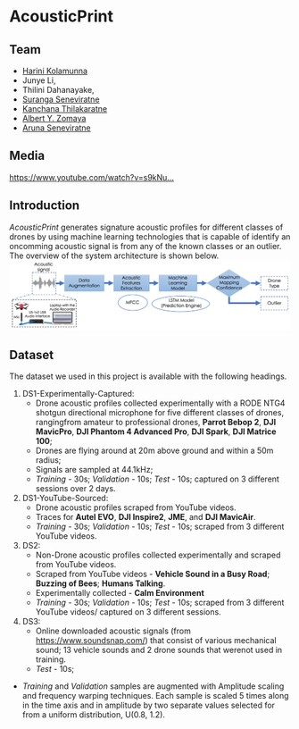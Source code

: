 # AcousticPrint


## Team
* [Harini Kolamunna](https://dblp.org/pers/k/Kolamunna:Harini.html) 
* Junye Li, 
* Thilini Dahanayake, 
* [Suranga Seneviratne](https://www.sydney.edu.au/engineering/about/our-people/academic-staff/suranga-seneviratne.html)
* [Kanchana Thilakaratne](https://www.sydney.edu.au/engineering/about/our-people/academic-staff/kanchana-thilakarathna.html)
* [Albert Y. Zomaya](https://www.sydney.edu.au/engineering/about/our-people/academic-staff/albert-zomaya.html) 
* [Aruna Seneviratne](https://www.engineering.unsw.edu.au/electrical-engineering/professor-aruna-seneviratne) 


## Media
https://www.youtube.com/watch?v=s9kNu…


## Introduction
*AcousticPrint* generates signature acoustic profiles for different classes of drones by using machine learning technologies that is capable of identify an oncomming acoustic signal is from any of the known classes or an outlier. The overview of the system architecture is shown below.
![System](/Images/Overview.png)

## Dataset
The dataset we used in this project is available with the following headings.
1. DS1-Experimentally-Captured: 
    * Drone acoustic profiles collected experimentally with a RODE NTG4 shotgun directional microphone for five different classes of drones, rangingfrom amateur to professional drones, **Parrot Bebop 2**, **DJI MavicPro**, **DJI Phantom 4 Advanced Pro**, **DJI Spark**, **DJI Matrice 100**; 
    * Drones are flying around at 20m above ground and within a 50m radius;
    * Signals are sampled at 44.1kHz;
    * *Training* - 30s; *Validation* - 10s; *Test* - 10s; captured on 3 different sessions over 2 days.
1. DS1-YouTube-Sourced: 
    * Drone acoustic profiles scraped from YouTube videos.
    * Traces for **Autel EVO**, **DJI Inspire2**, **JME**, and **DJI MavicAir**. 
    * *Training* - 30s; *Validation* - 10s; *Test* - 10s; scraped from 3 different YouTube videos.
1. DS2: 
    * Non-Drone acoustic profiles collected experimentally and scraped from YouTube videos.
    * Scraped from YouTube videos - **Vehicle Sound in a Busy Road**; **Buzzing of Bees**; **Humans Talking**.
    * Experimentally collected - **Calm Environment** 
    * *Training* - 30s; *Validation* - 10s; *Test* - 10s; scraped from 3 different YouTube videos/ captured on 3 different sessions.
1. DS3: 
    * Online downloaded acoustic signals (from https://www.soundsnap.com/) that consist of various mechanical sound; 13 vehicle sounds and 2 drone sounds that werenot used in training.
    * *Test* - 10s; 
    


* *Training* and *Validation* samples are augmented with Amplitude scaling and frequency warping techniques. Each sample is scaled 5 times along in the time axis and in amplitude by two separate values selected for from a uniform distribution, U(0.8, 1.2).
